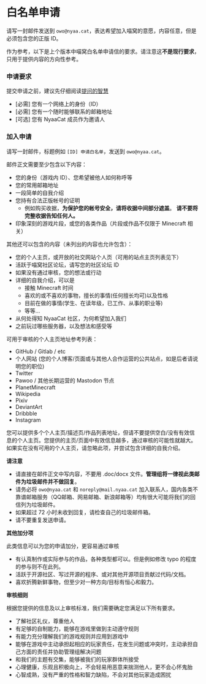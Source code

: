 # 白名单申请

请写一封邮件发送到 `owo@nyaa.cat`，表达希望加入喵窝的意愿，内容任意，但是必须包含您的正版 ID。

作为参考，以下是上个版本中喵窝白名单申请信的要求。请注意这**不是现行要求**，只用于提供内容的方向性参考。

### 申请要求

提交申请之前，建议先仔细阅读[提问的智慧](https://github.com/ryanhanwu/How-To-Ask-Questions-The-Smart-Way/blob/main/README-zh_CN.md)

- [必需] 您有一个网络上的身份（ID）
- [必需] 您有一个随时能够联系的邮箱地址
- [可选] 您有 NyaaCat 成员作为邀请人

### 加入申请

请写一封邮件，标题例如 `[ID] 申请白名单`，发送到 `owo@nyaa.cat`。

邮件正文需要至少包含以下内容：

- 您的身份（游戏内 ID）、您希望被他人如何称呼等
- 您的常用邮箱地址
- 一段简单的自我介绍
- 您持有合法正版帐号的证明
  - 例如购买收据，**为保护您的帐号安全，请将收据中间部分遮盖**。 **请不要将完整收据告知任何人。**
- 印象深刻的游戏片段，或您的各类作品（片段或作品不仅限于 Minecraft 相关）

其他还可以包含的内容（未列出的内容也允许包含）：

- 您的个人主页，或开放的社交网站个人页（可用的站点主页列表见下）
- 活跃于喵窝社区论坛，请写您的社区论坛 ID
- 如果没有通过审核，您的想法或行动
- 详细的自我介绍，可以是
  - 接触 Minecraft 时间
  - 喜欢的或不喜欢的事物，擅长的事情(任何擅长均可)以及性格
  - 目前在做的事情(学生、在读年级，已工作、从事的职业等)
  - 等等…
- 从何处得知 NyaaCat 社区，为何希望加入我们
- 之前玩过哪些服务器，以及想法和感受等

可用于审核的个人主页地址参考列表：

- GitHub / Gitlab / etc
- 个人网站 (您的个人博客/页面或与其他人合作运营的公共站点，如是后者请说明您的职位)
- Twitter
- Pawoo / 其他长期运营的 Mastodon 节点
- PlanetMinecraft
- Wikipedia
- Pixiv
- DeviantArt
- Dribbble
- Instagram

您可以提供多个个人主页/描述页/作品列表地址，但请不要提供空白/没有有效信息的个人主页。您提供的主页/页面中有效信息越多，通过审核的可能性就越大。如果实在没有可用的个人主页，请忽略此项，并尝试包含详细的自我介绍。

**请注意**

- 请直接在邮件正文中写内容，不要用 .doc/docx 文件。**管理组将一律视此类邮件为垃圾邮件并不做回复**。
- 请务必将 `owo@nyaa.cat` 和 `noreply@mail.nyaa.cat` 加入联系人，国内各类不靠谱邮箱服务（QQ邮箱、网易邮箱、新浪邮箱等）均有很大可能将我们的回信列为垃圾邮件。
- 如果超过 72 小时未收到回复，请检查自己的垃圾邮件箱。
- 请不要重复发送申请。

**其他加分项**

此类信息可以为您的申请加分，更容易通过审核

- 有认真制作或实际参与的作品，各种类型都可以。但是例如修改 typo 的程度的参与则不在此列。
- 活跃于开源社区、写过开源的程序、或对其他开源项目贡献过代码/文档。
- 喜欢折腾新鲜事物，但至少对一种方向/目标有恒心和毅力。

**审核细则**

根据您提供的信息及以上审核标准，我们需要确定您满足以下所有要求。

- 了解社区礼仪，尊重他人
- 有足够的自制能力，能够在游戏里做到主动遵守规则
- 有能力充分理解我们的游戏规则并应用到游戏中
- 能够在游戏中主动承担起相应的玩家责任，在发生问题或冲突时，主动承担自己方面的责任并协助管理组解决问题
- 和我们的主题有交集，能够被我们的玩家群体所接受
- 心理健康，乐观且积极向上，不会轻易用恶意来揣测他人，更不会心怀鬼胎
- 心智成熟，没有严重的性格和智力缺陷，不会对其他玩家造成困扰
